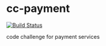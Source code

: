 # cc-payment

[![Build Status](https://travis-ci.org/zhs007/cc-payment.svg?branch=master)](https://travis-ci.org/zhs007/cc-payment)


code challenge for payment services
